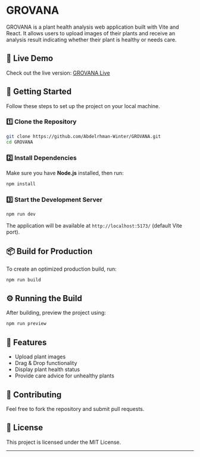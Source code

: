 # GROVANA

GROVANA is a plant health analysis web application built with Vite and React. It allows users to upload images of their plants and receive an analysis result indicating whether their plant is healthy or needs care.

## 🚀 Live Demo
Check out the live version: [GROVANA Live](https://github.com/Abdelrhman-Winter/GROVANA)

## 📂 Getting Started

Follow these steps to set up the project on your local machine.

### 1️⃣ Clone the Repository
```sh
git clone https://github.com/Abdelrhman-Winter/GROVANA.git
cd GROVANA
```

### 2️⃣ Install Dependencies
Make sure you have **Node.js** installed, then run:
```sh
npm install
```

### 3️⃣ Start the Development Server
```sh
npm run dev
```
The application will be available at `http://localhost:5173/` (default Vite port).

## 📦 Build for Production
To create an optimized production build, run:
```sh
npm run build
```

## ⚙️ Running the Build
After building, preview the project using:
```sh
npm run preview
```

## 📜 Features
- Upload plant images
- Drag & Drop functionality
- Display plant health status
- Provide care advice for unhealthy plants

## 🤝 Contributing
Feel free to fork the repository and submit pull requests.

## 📄 License
This project is licensed under the MIT License.

---

